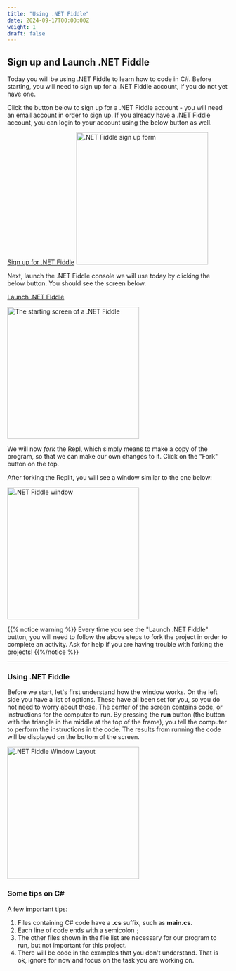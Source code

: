 ```yaml
---
title: "Using .NET Fiddle"
date: 2024-09-17T00:00:00Z
weight: 1
draft: false
---
```


## Sign up and Launch .NET Fiddle

Today you will be using .NET Fiddle to learn how to code in C#. Before starting, you will need to sign up for a .NET Fiddle account, if you do not yet have one. 

Click the button below to sign up for a .NET Fiddle account - you will need an email account in order to sign up. If you already have a .NET Fiddle account, you can login to your account using the below button as well.

<a class="my-2 mx-4 btn btn-info" href="https://dotnetfiddle.net/SignUp" target="_blank">Sign up for .NET Fiddle</a>
<img src="../images/dotnetfiddle-signup.png" height="300" alt=".NET Fiddle sign up form" />

Next, launch the .NET Fiddle console we will use today by clicking the below button. You should see the screen below.

<a class="my-2 mx-4 btn btn-info" href="https://dotnetfiddle.net/oLKxyN" target="_blank">Launch .NET FIddle</a>

<img src="../images/dotnetfiddle-launchScreen.png" height="300" alt="The starting screen of a .NET Fiddle" />

We will now *fork* the Repl, which simply means to make a copy of the program, so that we can make our own changes to it. Click on the "Fork" button on the top.

After forking the Replit, you will see a window similar to the one below:

<img src="../images/dotnetfiddle-window.png" height="300" alt=".NET Fiddle window" />

{{% notice warning %}}
Every time you see the "Launch .NET Fiddle" button, you will need to follow the above steps to fork the project in order to complete an activity. Ask for help if you are having trouble with forking the projects!
{{%/notice %}}

*********************************************************

### Using .NET Fiddle
Before we start, let's first understand how the window works. On the left side you have a list of options.  These have all been set for you, so you do not need to worry about those.  The center of the screen contains code, or instructions for the computer to run. By pressing the **run** button (the button with the triangle in the middle at the top of the frame), you tell the computer to perform the instructions in the code.  The results from running the code will be displayed on the bottom of the screen.

<img src="../images/donetfiddle-overview.png" height="300" alt=".NET Fiddle Window Layout" />

### Some tips on C#

A few important tips:
1. Files containing C# code have a **.cs** suffix, such as **main.cs**. 
2. Each line of code ends with a semicolon `;`
3. The other files shown in the file list are necessary for our program to run, but not important for this project.
4. There will be code in the examples that you don't understand.  That is ok, ignore for now and focus on the task you are working on.

